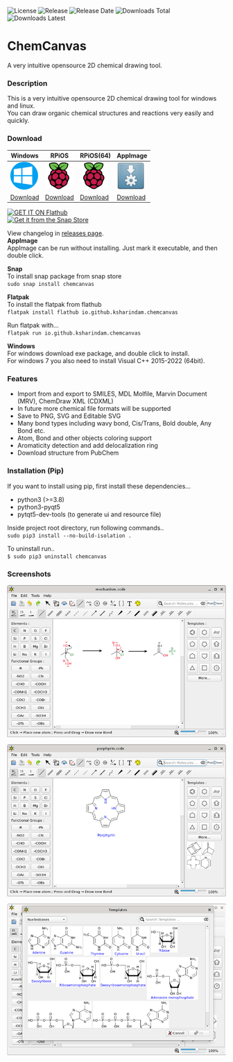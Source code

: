 ![License](https://img.shields.io/github/license/ksharindam/chemcanvas)
![Release](https://img.shields.io/github/v/release/ksharindam/chemcanvas)
![Release Date](https://img.shields.io/github/release-date/ksharindam/chemcanvas)
![Downloads Total](https://img.shields.io/github/downloads/ksharindam/chemcanvas/total)
![Downloads Latest](https://img.shields.io/github/downloads/ksharindam/chemcanvas/latest/total)

# ChemCanvas

A very intuitive opensource 2D chemical drawing tool.  


### Description

This is a very intuitive opensource 2D chemical drawing tool for windows and linux.  
You can draw organic chemical structures and reactions very easily and quickly.  

### Download

|    Windows    |     RPiOS     |   RPiOS(64)   |    AppImage   |  
| ------------- | ------------- | ------------- | ------------- |  
| ![EXE](https://github.com/ksharindam/chemcanvas-data/raw/main/icons/windows.png) | ![RPiOS](https://github.com/ksharindam/chemcanvas-data/raw/main/icons/raspberry-pi.png) | ![RPiOS64](https://github.com/ksharindam/chemcanvas-data/raw/main/icons/raspberry-pi.png) | ![AppImage](https://github.com/ksharindam/chemcanvas-data/raw/main/icons/appimage.png)  |  
| [Download](https://github.com/ksharindam/chemcanvas/releases/latest/download/ChemCanvas.exe) | [Download](https://github.com/ksharindam/chemcanvas/releases/latest/download/ChemCanvas-armhf.AppImage) | [Download](https://github.com/ksharindam/chemcanvas/releases/latest/download/ChemCanvas-aarch64.AppImage) | [Download](https://github.com/ksharindam/chemcanvas/releases/latest/download/ChemCanvas-x86_64.AppImage)  |  

[![GET IT ON Flathub](https://flathub.org/api/badge?locale=en)](https://flathub.org/apps/io.github.ksharindam.chemcanvas)  
[![Get it from the Snap Store](https://snapcraft.io/en/dark/install.svg)](https://snapcraft.io/chemcanvas)  

View changelog in [releases page](https://github.com/ksharindam/chemcanvas/releases).  
**AppImage**  
AppImage can be run without installing. Just mark it executable, and then double click.  

**Snap**  
To install snap package from snap store  
`sudo snap install chemcanvas`  

**Flatpak**  
To install the flatpak from flathub  
`flatpak install flathub io.github.ksharindam.chemcanvas`  

Run flatpak with...  
`flatpak run io.github.ksharindam.chemcanvas`  

**Windows**  
For windows download exe package, and double click to install.  
For windows 7 you also need to install Visual C++ 2015-2022 (64bit).  

### Features
* Import from and export to SMILES, MDL Molfile, Marvin Document (MRV), ChemDraw XML (CDXML)  
* In future more chemical file formats will be supported  
* Save to PNG, SVG and Editable SVG  
* Many bond types including wavy bond, Cis/Trans, Bold double, Any Bond etc.  
* Atom, Bond and other objects coloring support  
* Aromaticity detection and add delocalization ring  
* Download structure from PubChem  


### Installation (Pip)

If you want to install using pip, first install these dependencies...  

* python3 (>=3.8)  
* python3-pyqt5  
* pytqt5-dev-tools (to generate ui and resource file)  

Inside project root directory, run following commands..  
`sudo pip3 install --no-build-isolation .`  

To uninstall run..  
`$ sudo pip3 uninstall chemcanvas`  



### Screenshots

![Screenshot1](https://github.com/ksharindam/chemcanvas-data/raw/main/Screenshots/screenshot1.png)  


![Screenshot2](https://github.com/ksharindam/chemcanvas-data/raw/main/Screenshots/screenshot2.png)  


![Screenshot3](https://github.com/ksharindam/chemcanvas-data/raw/main/Screenshots/screenshot3.png)  

